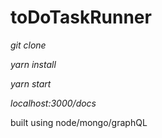 # toDoTaskRunner

*git clone*

*yarn install*

*yarn start*

*localhost:3000/docs*

built using node/mongo/graphQL
